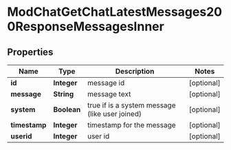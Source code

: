 

# ModChatGetChatLatestMessages200ResponseMessagesInner


## Properties

| Name | Type | Description | Notes |
|------------ | ------------- | ------------- | -------------|
|**id** | **Integer** | message id |  [optional] |
|**message** | **String** | message text |  [optional] |
|**system** | **Boolean** | true if is a system message (like user joined) |  [optional] |
|**timestamp** | **Integer** | timestamp for the message |  [optional] |
|**userid** | **Integer** | user id |  [optional] |



